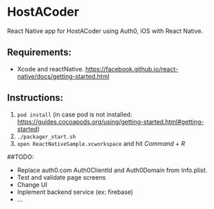 # HostACoder

React Native app for HostACoder using Auth0, iOS with React Native.

## Requirements:
- Xcode and reactNative. https://facebook.github.io/react-native/docs/getting-started.html

## Instructions:

1. `pod install` (in case pod is not installed: https://guides.cocoapods.org/using/getting-started.html#getting-started)
2. `./packager_start.sh`
1. `open ReactNativeSample.xcworkspace` and hit _Command + R_


##TODO:
- Replace auth0.com Auth0ClientId and Auth0Domain from Info.plist.
- Test and validate page screens
- Change UI
- Inplement backend service (ex: firebase)
- ...
